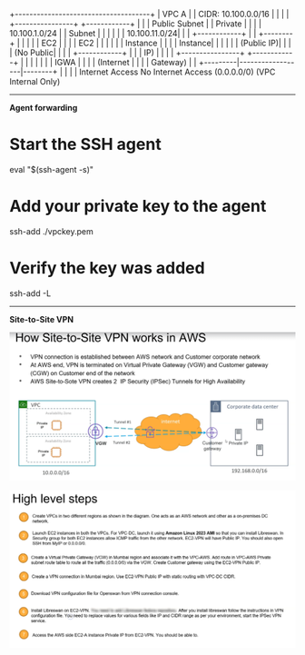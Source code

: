 +-------------------------------------+
|               VPC A                 |
|  CIDR: 10.100.0.0/16                |
|                                     |
|  +----------------+  +------------+ |
|  | Public Subnet  |  | Private    | |
|  | 10.100.1.0/24  |  | Subnet     | |
|  |                |  | 10.100.11.0/24|
|  | +------------+ |  | +--------+ | |
|  | | EC2        | |  | | EC2    | | |
|  | | Instance   | |  | | Instance| | |
|  | | (Public IP)| |  | | (No Public| |
|  | +------------+ |  | | IP)     | | |
|  +----------------+  +------------+ |
|         |                  |        |
|         | IGWA             |        |
|         | (Internet        |        |
|         |  Gateway)        |        |
+---------|------------------|--------+
          |                  |
          |                  |
    Internet Access     No Internet Access
      (0.0.0.0/0)       (VPC Internal Only)

---

**Agent forwarding**

# Start the SSH agent
eval "$(ssh-agent -s)"

# Add your private key to the agent
ssh-add ./vpckey.pem

# Verify the key was added
ssh-add -L

---

**Site-to-Site VPN**


![Demo image](site2site.png)

![Demo image](site2sitesteps.png)

